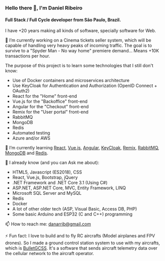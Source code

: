 ### Hello there 👋, I'm Daniel Ribeiro

#### Full Stack / Full Cycle developer from São Paulo, Brazil.

I have +20 years making all kinds of software, specially software for Web.

🔭 I’m currently working on a Cinema tickets seller system, which will be capable of handling very heavy peaks of incoming traffic.
The goal is to survive to a "Spyder Man - No way home" premiere demand... Means +10K transactions per hour.

The purpose of this project is to learn some technologies that I still don't know:
- Use of Docker containers and microservices architecture
- Use KeyCloak for Authentication and Authorization (OpenID Connect + OAuth2)
- React for the "Home" front-end
- Vue.js for the "Backoffice" front-end
- Angular for the "Checkout" front-end
- Remix for the "User portal" front-end
- RabbitMQ
- MongoDB
- Redis
- Automated testing
- Azure and/or AWS

🌱 I’m currently learning [React](https://github.com/facebook/react/), [Vue.js](https://github.com/vuejs/vue), [Angular](https://github.com/angular/angular), [KeyCloak](https://github.com/keycloak/keycloak), [Remix](https://github.com/remix-run/remix), [RabbitMQ](https://github.com/rabbitmq), [MongoDB](https://github.com/mongodb) and [Redis](https://github.com/redis/redis).

💬 I already know (and you can Ask me about):
- HTML5, Javascript (ES2018), CSS
- React, Vue.js, Bootstrap, jQuery
- .NET Framework and .NET Core 3.1 (Using C#)
- ASP.NET, ASP.NET Core, MVC, Entity Framework, LINQ
- Microsoft SQL Server and MySQL
- Redis
- Docker
- A lot of other older tech (ASP, Visual Basic, Access DB, PHP)
- Some basic Arduino and ESP32 (C and C++) programming

📫 How to reach me: danarrib@gmail.com

⚡ Fun fact: I love to build and to fly RC aircrafts (Model airplanes and FPV drones). So I made a ground control station system to use with my aircrafts, which is [BulletGCSS](https://github.com/danarrib/BulletGCSS). It's a software that sends aircraft telemetry data over the cellular network to the aircraft operator.


<!--
**danarrib/danarrib** is a ✨ _special_ ✨ repository because its `README.md` (this file) appears on your GitHub profile.

Here are some ideas to get you started:

- 🔭 I’m currently working on ...
- 🌱 I’m currently learning ...
- 👯 I’m looking to collaborate on ...
- 🤔 I’m looking for help with ...
- 💬 Ask me about ...
- 📫 How to reach me: ...
- 😄 Pronouns: ...
- ⚡ Fun fact: ...
-->
